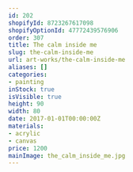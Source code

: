 ```yaml
---
id: 202
shopifyId: 8723267617098
shopifyOptionId: 47772439576906
order: 307
title: The calm inside me
slug: the-calm-inside-me
url: art-works/the-calm-inside-me
aliases: []
categories:
- painting
inStock: true
isVisible: true
height: 90
width: 80
date: 2017-01-01T00:00:00Z
materials:
- acrylic
- canvas
price: 1200
mainImage: the_calm_inside_me.jpg
---
```

